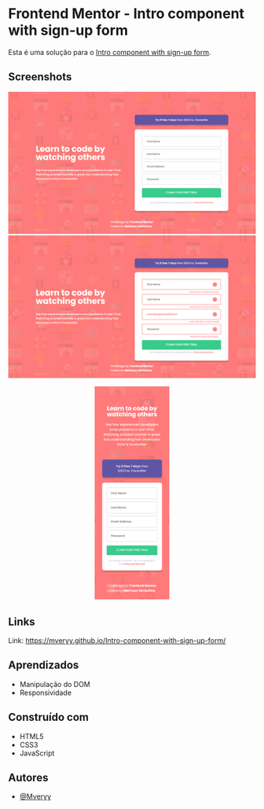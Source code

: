 # Frontend Mentor - Intro component with sign-up form

Esta é uma solução para o [Intro component with sign-up form](https://www.frontendmentor.io/challenges/intro-component-with-signup-form-5cf91bd49edda32581d28fd1).

## Screenshots

![App Screenshot Desktop](screenshots/desktop.png)
![App Screenshot Desktop](screenshots/desktop-active.png)

<p align="center">
<img width="30%" src="screenshots/mobile.png">
</p>

## Links

Link: https://mveryy.github.io/Intro-component-with-sign-up-form/

## Aprendizados

-   Manipulação do DOM
-   Responsividade

## Construído com

-   HTML5
-   CSS3
-   JavaScript

## Autores

-   [@Mveryy](https://github.com/Mveryy)

